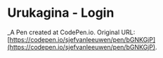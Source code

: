 # Urukagina - Login
 _A Pen created at CodePen.io. Original URL: [https://codepen.io/sjefvanleeuwen/pen/bGNKGjP](https://codepen.io/sjefvanleeuwen/pen/bGNKGjP).

 
